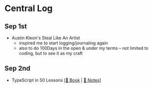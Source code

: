 # Central Log

## Sep 1st
  * Austin Kleon's Steal Like An Artist
  	* inspired me to start logging/journaling again
  	* also to do 100Days in the open & under my terms – not limited to coding, but to see it as my craft

## Sep 2nd
  * TypeScript in 50 Lessons [[🔗 Book](https://typescript-book.com/) | [📝 Notes](typescript-in-50-lessons.md)]
